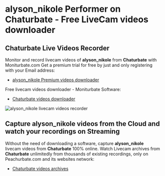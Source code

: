 # alyson_nikole Performer on Chaturbate - Free LiveCam videos downloader

## Chaturbate Live Videos Recorder

Monitor and record livecam videos of **alyson_nikole** from **Chaturbate** with Moniturbate.com
Get a premium trial for free by just and only registering with your Email address:
* [alyson_nikole Premium videos downloader](https://moniturbate.com/request-demo-licence-key.html)

Free livecam videos downloader - Moniturbate Software:
* [Chaturbate videos downloader](https://moniturbate.com/moniturbate-download-software.html)

![alyson_nikole livecam videos recorder](https://peachurnet.com/templates/moniturbate-software.png)


## Capture alyson_nikole videos from the Cloud and watch your recordings on Streaming

Without the need of downloading a software, capture **alyson_nikole** livecam videos from **Chaturbate** 100% online.
Watch Livecam archives from **Chaturbate** unlimitedly from thousands of existing recordings, only on Peachurbate.com and its websites network:
* [Chaturbate videos archives](https://peachurnet.com/)
